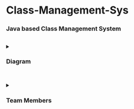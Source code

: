 # Class-Management-Sys

### Java based Class Management System

##

<details>
  <summary><h3>Diagram</h3></summary>
  <p><img width="500" height="500" src="https://github.com/mr0erek/Class-Management-Sys/blob/main/assets/Class_Diagram.png"><img width="500" height="500" src="https://github.com/mr0erek/Class-Management-Sys/blob/main/assets/Use_Case_Diagram.png"></p>
</details>

##

<details>
  <summary><h3>Team Members</h3></summary>
  
- **I'm - [@mr0erek](github.com/mr0erek)** 
- **[Rehan](#)**
- **[Krish](#)**
- **[Jessica](#)**
- **[Shriya](#)**
</details>

